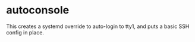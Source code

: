 # autoconsole

This creates a systemd override to auto-login to tty1, and puts a basic SSH
config in place.
